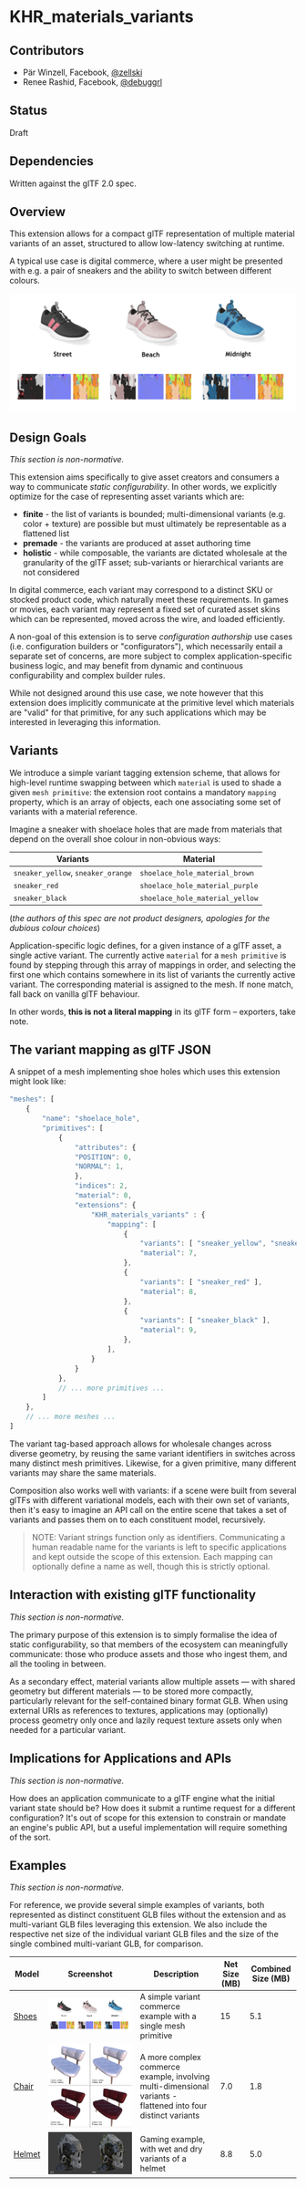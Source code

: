 # KHR_materials_variants

## Contributors

- Pär Winzell, Facebook, [@zellski](https://twitter.com/zellski)
- Renee Rashid, Facebook, [@debuggrl](https://github.com/debuggrl)

## Status

Draft

## Dependencies

Written against the glTF 2.0 spec.

## Overview

This extension allows for a compact glTF representation of multiple material variants of an asset, structured to allow low-latency switching at runtime.

A typical use case is digital commerce, where a user might be presented with e.g. a pair of sneakers and the ability to switch between different colours.

![](examples/shoes/photo.png)

## Design Goals

_This section is non-normative._

This extension aims specifically to give asset creators and consumers a way to communicate _static configurability_.  In other words, we explicitly optimize for the case of representing asset variants which are:

* **finite** - the list of variants is bounded; multi-dimensional variants (e.g. color + texture) are possible but must ultimately be representable as a flattened list
* **premade** - the variants are produced at asset authoring time
* **holistic** - while composable, the variants are dictated wholesale at the granularity of the glTF asset; sub-variants or hierarchical variants are not considered

In digital commerce, each variant may correspond to a distinct SKU or stocked product code, which naturally meet these requirements.  In games or movies, each variant may represent a fixed set of curated asset skins which can be represented, moved across the wire, and loaded efficiently.

A non-goal of this extension is to serve _configuration authorship_ use cases (i.e. configuration builders or "configurators"), which necessarily entail a separate set of concerns, are more subject to complex application-specific business logic, and may benefit from dynamic and continuous configurability and complex builder rules.

While not designed around this use case, we note however that this extension does implicitly communicate at the primitive level which materials are "valid" for that primitive, for any such applications which may be interested in leveraging this information.

## Variants

We introduce a simple variant tagging extension scheme, that allows for high-level runtime swapping between which `material` is used to shade a given `mesh primitive`: the extension root contains a mandatory `mapping` property, which is an array of objects, each one associating some set of variants with a material reference.

Imagine a sneaker with shoelace holes that are made from materials that depend on the overall shoe colour in non-obvious ways:

| Variants                           | Material                        |
| ---------------------------------- | ------------------------------- |
| `sneaker_yellow`, `sneaker_orange` | `shoelace_hole_material_brown`  |
| `sneaker_red`                      | `shoelace_hole_material_purple` |
| `sneaker_black`                    | `shoelace_hole_material_yellow` |

(_the authors of this spec are not product designers, apologies for the dubious colour choices_)

Application-specific logic defines, for a given instance of a glTF asset, a single active variant.  The currently active `material` for a `mesh primitive` is found by stepping through this array of mappings in order, and selecting the first one which contains somewhere in its list of variants the currently active variant. The corresponding material is assigned to the mesh.  If none match, fall back on vanilla glTF behaviour.

In other words, **this is not a literal mapping** in its glTF form – exporters, take note.

## The variant mapping as glTF JSON

A snippet of a mesh implementing shoe holes which uses this extension might look like:

```javascript
"meshes": [
    {
        "name": "shoelace_hole",
        "primitives": [
            {
                "attributes": {
                "POSITION": 0,
                "NORMAL": 1,
                },
                "indices": 2,
                "material": 0,
                "extensions": {
                    "KHR_materials_variants" : {
                        "mapping": [
                            {
                                "variants": [ "sneaker_yellow", "sneaker_orange" ],
                                "material": 7,
                            },
                            {
                                "variants": [ "sneaker_red" ],
                                "material": 8,
                            },
                            {
                                "variants": [ "sneaker_black" ],
                                "material": 9,
                            },
                        ],
                    }
                }
            },
            // ... more primitives ...
        ]
    },
    // ... more meshes ...
]
```
The variant tag-based approach allows for wholesale changes across diverse geometry, by reusing the same variant identifiers in switches across many distinct mesh primitives.  Likewise, for a given primitive, many different variants may share the same materials.

Composition also works well with variants: if a scene were built from several glTFs with different variational models, each with their own set of variants, then it's easy to imagine an API call on the entire scene that takes a set of variants and passes them on to each constituent model, recursively.

> NOTE: Variant strings function only as identifiers.  Communicating a human readable name for the variants is left to specific applications and kept outside the scope of this extension.  Each mapping can optionally define a name as well, though this is strictly optional.

## Interaction with existing glTF functionality

_This section is non-normative._

The primary purpose of this extension is to simply formalise the idea of static configurability, so that members of the ecosystem can meaningfully communicate: those who produce assets and those who ingest them, and all the tooling in between.

As a secondary effect, material variants allow multiple assets — with shared geometry but different materials — to be stored more compactly, particularly relevant for the self-contained binary format GLB. When using external URIs as references to textures, applications may (optionally) process geometry only once and lazily request texture assets only when needed for a particular variant.

## Implications for Applications and APIs

_This section is non-normative._

How does an application communicate to a glTF engine what the initial variant state should be? How does it submit a runtime request for a different configuration? It's out of scope for this extension to constrain or mandate an engine's public API, but a useful implementation will require something of the sort.

## Examples

_This section is non-normative._

For reference, we provide several simple examples of variants, both represented as distinct constituent GLB files without the extension and as multi-variant GLB files leveraging this extension.  We also include the respective net size of the individual variant GLB files and the size of the single combined multi-variant GLB, for comparison.

| Model                                          | Screenshot                              | Description               | Net Size (MB) | Combined Size (MB) |
|------------------------------------------------|-----------------------------------------|---------------------------|---------------|--------------------|
| [Shoes](examples/shoes)              | ![](examples/shoes/photo.png)           | A simple variant commerce example with a single mesh primitive | 15 | 5.1 |
| [Chair](examples/chair)             | ![](examples/chair/chairs.jpg)          | A more complex commerce example, involving multi-dimensional variants - flattened into four distinct variants | 7.0 | 1.8 |
| [Helmet](examples/helmet) | ![](examples/helmet/helmets.jpg)        | Gaming example, with wet and dry variants of a helmet          | 8.8 | 5.0 |
